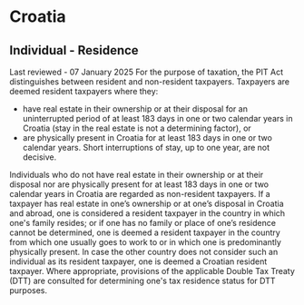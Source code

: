 # Croatia
## Individual - Residence
Last reviewed - 07 January 2025
For the purpose of taxation, the PIT Act distinguishes between resident and non-resident taxpayers.
Taxpayers are deemed resident taxpayers where they:
  * have real estate in their ownership or at their disposal for an uninterrupted period of at least 183 days in one or two calendar years in Croatia (stay in the real estate is not a determining factor), or
  * are physically present in Croatia for at least 183 days in one or two calendar years. Short interruptions of stay, up to one year, are not decisive. 


Individuals who do not have real estate in their ownership or at their disposal nor are physically present for at least 183 days in one or two calendar years in Croatia are regarded as non-resident taxpayers.
If a taxpayer has real estate in one’s ownership or at one’s disposal in Croatia and abroad, one is considered a resident taxpayer in the country in which one's family resides; or if one has no family or place of one’s residence cannot be determined, one is deemed a resident taxpayer in the country from which one usually goes to work to or in which one is predominantly physically present. In case the other country does not consider such an individual as its resident taxpayer, one is deemed a Croatian resident taxpayer.
Where appropriate, provisions of the applicable Double Tax Treaty (DTT) are consulted for determining one's tax residence status for DTT purposes.
